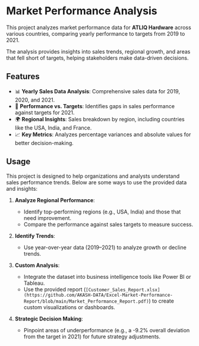 # Market Performance Analysis

This project analyzes market performance data for **ATLIQ Hardware** across various countries, comparing yearly performance to targets from 2019 to 2021. 

The analysis provides insights into sales trends, regional growth, and areas that fell short of targets, helping stakeholders make data-driven decisions.

## Features

- 📊 **Yearly Sales Data Analysis**: Comprehensive sales data for 2019, 2020, and 2021.
- 🎯 **Performance vs. Targets**: Identifies gaps in sales performance against targets for 2021.
- 🌍 **Regional Insights**: Sales breakdown by region, including countries like the USA, India, and France.
- 📈 **Key Metrics**: Analyzes percentage variances and absolute values for better decision-making.
  
## Usage

This project is designed to help organizations and analysts understand sales performance trends. Below are some ways to use the provided data and insights:

1. **Analyze Regional Performance**:
   - Identify top-performing regions (e.g., USA, India) and those that need improvement.
   - Compare the performance against sales targets to measure success.

2. **Identify Trends**:
   - Use year-over-year data (2019–2021) to analyze growth or decline trends.

3. **Custom Analysis**:
   - Integrate the dataset into business intelligence tools like Power BI or Tableau.
   - Use the provided report (`[Customer_Sales_Report.xlsx](https://github.com/AKASH-DATA/Excel-Market-Performance-Report/blob/main/Market_Performance_Report.pdf)`) to create custom visualizations or dashboards.

4. **Strategic Decision Making**:
   - Pinpoint areas of underperformance (e.g., a -9.2% overall deviation from the target in 2021) for future strategy adjustments.


